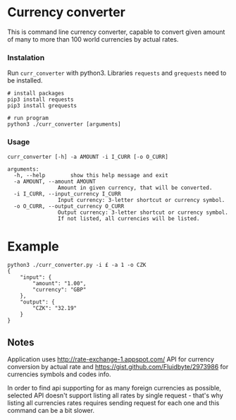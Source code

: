 # Currency converter

This is command line currency converter, capable to convert given amount of many to more than 100 world currencies by actual rates.

### Instalation

Run `curr_converter` with python3. Libraries `requests` and `grequests` need to be installed.

```
# install packages
pip3 install requests
pip3 install grequests

# run program
python3 ./curr_converter [arguments]
```

### Usage
```
curr_converter [-h] -a AMOUNT -i I_CURR [-o O_CURR]

arguments:
  -h, --help        show this help message and exit
  -a AMOUNT, --amount AMOUNT
                Amount in given currency, that will be converted.
  -i I_CURR, --input_currency I_CURR
                Input currency: 3-letter shortcut or currency symbol.
  -o O_CURR, --output_currency O_CURR
                Output currency: 3-letter shortcut or currency symbol.
                If not listed, all currencies will be listed.
```

# Example
```
python3 ./curr_converter.py -i £ -a 1 -o CZK
{
    "input": {
        "amount": "1.00",
        "currency": "GBP"
    },
    "output": {
        "CZK": "32.19"
    }
}
```

## Notes

Application uses http://rate-exchange-1.appspot.com/ API for currency conversion by actual rate and https://gist.github.com/Fluidbyte/2973986 for currencies symbols and codes info.

In order to find api supporting for as many foreign currencies as possible, selected API doesn't support listing all rates by single request - that's why listing all currencies rates requires sending request for each one and this command can be a bit slower.
